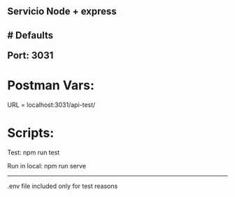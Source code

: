 <h2>Servicio Node + express <h2>
# Defaults
<p>
Port: 3031
</p>

# Postman Vars: 
<p>
URL = localhost:3031/api-test/
</p>

# Scripts:
<p>
Test: npm run test
</p>
<p>
Run in local: npm run serve
</p>

----------

.env file included only for test reasons
